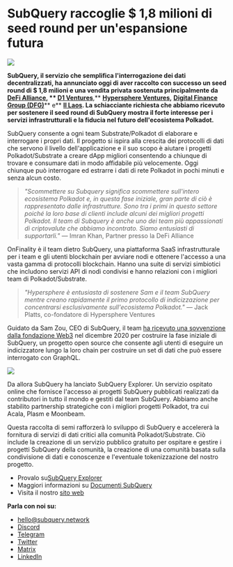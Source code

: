 # SubQuery raccoglie $ 1,8 milioni di seed round per un'espansione futura

![](https://miro.medium.com/max/1400/0*CrM8-LKRt3slWAsN)

**SubQuery, il servizio che semplifica l'interrogazione dei dati decentralizzati, ha annunciato oggi di aver raccolto con successo un seed round di $ 1,8 milioni e una vendita privata sostenuta principalmente da** [**DeFi Alliance**](https://defialliance.co/)**, ** [**D1 Ventures**](https://d1.ventures/)**,** [**Hypersphere Ventures**](https://hypersphere.ventures/)**,** [**Digital Finance Group (DFG)**](https://www.dfg.group/)** e** [**Il Laos**](https://www.thelao.io/)**. La schiacciante richiesta che abbiamo ricevuto per sostenere il seed round di SubQuery mostra il forte interesse per i servizi infrastrutturali e la fiducia nel futuro dell'ecosistema Polkadot.**

SubQuery consente a ogni team Substrate/Polkadot di elaborare e interrogare i propri dati. Il progetto si ispira alla crescita dei protocolli di dati che servono il livello dell'applicazione e il suo scopo è aiutare i progetti Polkadot/Substrate a creare dApp migliori consentendo a chiunque di trovare e consumare dati in modo affidabile più velocemente. Oggi chiunque può interrogare ed estrarre i dati di rete Polkadot in pochi minuti e senza alcun costo.

> _"Scommettere su Subquery significa scommettere sull'intero ecosistema Polkadot e, in questa fase iniziale, gran parte di ciò è rappresentato dalle infrastrutture. Sono tra i primi in questo settore poiché la loro base di clienti include alcuni dei migliori progetti Polkadot. Il team di Subquery è anche uno dei team più appassionati di criptovalute che abbiamo incontrato. Siamo entusiasti di supportarli."_ — Imran Khan, Partner presso la DeFi Alliance

OnFinality è il team dietro SubQuery, una piattaforma SaaS infrastrutturale per i team e gli utenti blockchain per avviare nodi e ottenere l'accesso a una vasta gamma di protocolli blockchain. Hanno una suite di servizi simbiotici che includono servizi API di nodi condivisi e hanno relazioni con i migliori team di Polkadot/Substrate.

> _"Hypersphere è entusiasta di sostenere Sam e il team SubQuery mentre creano rapidamente il primo protocollo di indicizzazione per concentrarsi esclusivamente sull'ecosistema Polkadot."_ — Jack Platts, co-fondatore di Hypersphere Ventures

Guidato da Sam Zou, CEO di SubQuery, il team [ha ricevuto una sovvenzione dalla fondazione Web3](https://subquery.medium.com/subquery-delivers-its-open-source-sdk-following-a-web3-foundation-grant-20da26ae87f) nel dicembre 2020 per costruire la fase iniziale di SubQuery, un progetto open source che consente agli utenti di eseguire un indicizzatore lungo la loro chain per costruire un set di dati che può essere interrogato con GraphQL.

![](https://miro.medium.com/max/1000/0*kjspGYRr_BtMk015)

Da allora SubQuery ha lanciato SubQuery Explorer. Un servizio ospitato online che fornisce l'accesso ai progetti SubQuery pubblicati realizzati da contributori in tutto il mondo e gestiti dal team SubQuery. Abbiamo anche stabilito partnership strategiche con i migliori progetti Polkadot, tra cui Acala, Plasm e Moonbeam.

Questa raccolta di semi rafforzerà lo sviluppo di SubQuery e accelererà la fornitura di servizi di dati critici alla comunità Polkadot/Substrate. Ciò include la creazione di un servizio pubblico gratuito per ospitare e gestire i progetti SubQuery della comunità, la creazione di una comunità basata sulla condivisione di dati e conoscenze e l'eventuale tokenizzazione del nostro progetto.

-   Provalo su[SubQuery Explorer](https://explorer.subquery.network/)
-   Maggiori informazioni su [Documenti SubQuery](https://doc.subquery.network/)
-   Visita il nostro [sito web](https://subquery.network/)

**Parla con noi su:**

-   [hello@subquery.network](mailto:hello@subquery.network)
-   [Discord](https://discord.com/invite/78zg8aBSMG)
-   [Telegram](https://t.me/subquerynetwork)
-   [Twitter](https://twitter.com/subquerynetwork)
-   [Matrix](https://matrix.to/#/#subquery:matrix.org)
-   [LinkedIn](https://www.linkedin.com/company/subquery)